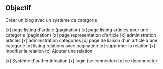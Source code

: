 ## Objectif


Créer un blog avec un système de categorie

[x] page listing d'article (pagination)
[x] page listing articles pour une categorie (pagination)
[x] page representation d'article
[x] administration articles
[x] administration categories
[x] page de liaison d'un article à une categorie
    [x] listing relations avec pagination
    [x] supprimer la relation
    [x] modifier la relation
    [x] Ajouter une relation

[x] Système d'authentification
    [x] login (se connecter)
    [x] se deconnecter 